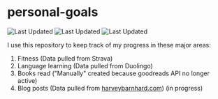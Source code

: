 # personal-goals
![Last Updated](https://img.shields.io/date/1616291939?color=FC4C02&label=Fitness%20Updated&logo=strava)
![Last Updated](https://img.shields.io/date/1616291939?color=7ac70c&label=Language%20Updated&logo=duolingo)
![Last Updated](https://img.shields.io/date/1616291939?color=e9e5cd&label=Books%20Updated&logo=goodreads)

I use this repository to keep track of my progress in these major areas:

1. Fitness (Data pulled from Strava)
2. Language learning (Data pulled from Duolingo)
3. Books read ("Manually" created because goodreads API no longer active)
4. Blog posts (Data pulled from [harveybarnhard.com](https://harveybarnhard.com)) (in progress)
